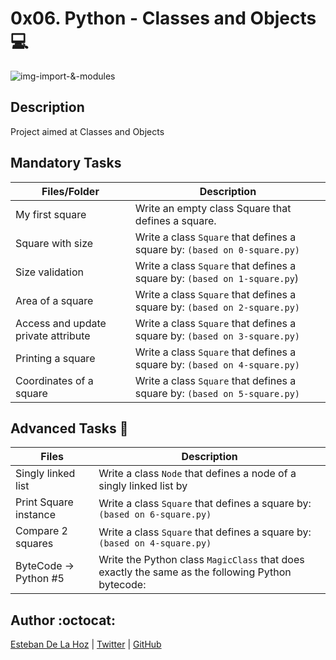 # 0x06. Python - Classes and Objects :computer:
![img-import-&-modules](https://i.github-camo.com/fe211822532f7c89576111641e856d44f2baaa00/687474703a2f2f692e696d6775722e636f6d2f7455656475544b2e6769663f31)
## Description 

Project aimed at Classes and Objects

## Mandatory Tasks

| Files/Folder | Description |
| ------------ | ----------- |
| My first square | Write an empty class Square that defines a square. |
| Square with size | Write a class ```Square``` that defines a square by: ```(based on 0-square.py)``` |
| Size validation  | Write a class ```Square``` that defines a square by: ```(based on 1-square.py```) |
| Area of a square | Write a class ```Square``` that defines a square by: ```(based on 2-square.py)``` |
| Access and update private attribute | Write a class ```Square``` that defines a square by: ```(based on 3-square.py)``` |
|  Printing a square | Write a class ```Square``` that defines a square by: ```(based on 4-square.py)``` |
| Coordinates of a square | Write a class ```Square``` that defines a square by: ```(based on 5-square.py)``` |

## Advanced Tasks :light_rail:

| Files | Description |
| ----- | ----------- |
| Singly linked list | Write a class ```Node``` that defines a node of a singly linked list by |
|  Print Square instance  | Write a class ```Square``` that defines a square by: ```(based on 6-square.py)``` |
| Compare 2 squares  | Write a class ```Square``` that defines a square by: ```(based on 4-square.py)``` |
| ByteCode -> Python #5 | Write the Python class ```MagicClass``` that does exactly the same as the following Python bytecode: |

## Author :octocat:

[Esteban De La Hoz](https://www.linkedin.com/in/esteban-de-la-hoz-romero-b6270017b/) | [Twitter](https://twitter.com/Esteban18911) | [GitHub](https://github.com/Esteban18911)
